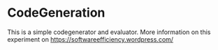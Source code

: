 # CodeGeneration

This is a simple codegenerator and evaluator. More information on this experiment on https://softwareefficiency.wordpress.com/

